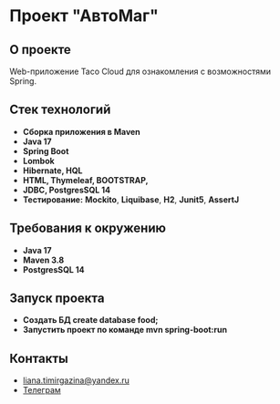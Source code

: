 # Проект "АвтоМаг"

## О проекте

Web-приложение Taco Cloud для ознакомления с возможностями Spring.

## Стек технологий

- **Сборка приложения в Maven**
- **Java 17**
- **Spring Boot**
- **Lombok**
- **Hibernate, HQL**
- **HTML, Thymeleaf, BOOTSTRAP,**
- **JDBC, PostgresSQL 14**
- **Тестирование:** **Mockito**, **Liquibase**, **H2**, **Junit5**, **AssertJ**

## Требования к окружению

- **Java 17**
- **Maven 3.8**
- **PostgresSQL 14**

## Запуск проекта

- **Создать БД create database food;**
- **Запустить проект по команде mvn spring-boot:run**

## Контакты

- liana.timirgazina@yandex.ru
- <a href="https://t.me/mymomsaysimcool/" target="_blank">Телеграм</a></h1>